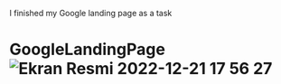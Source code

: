 I finished my Google landing page as a task

# GoogleLandingPage![Ekran Resmi 2022-12-21 17 56 27](https://user-images.githubusercontent.com/118957608/208934826-0aac2f4d-a18d-424c-87ae-a46a7606bf62.png)
